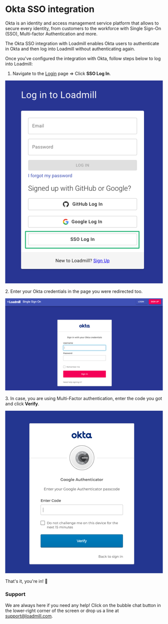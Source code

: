 # Okta SSO integration

Okta is an identity and access management service platform that allows to secure every identity, from customers to the workforce with Single Sign-On (SSO), Multi-factor Authentication and more.&#x20;

The Okta SSO integration with Loadmill enables Okta users to authenticate in Okta and then log into Loadmill without authenticating again.

Once you've configured the integration with Okta, follow steps below to log into Loadmill:

1. Navigate to the [Login](https://app.loadmill.com/app/login) page => Click **SSO Log In**.

![](<../../.gitbook/assets/Screenshot (91).png>)

&#x20;   2\. Enter your Okta credentials in the page you were redirected too.

![](<../../.gitbook/assets/Screenshot (92).png>)

&#x20;   3\. In case, you are using Multi-Factor authentication, enter the code you got and click **Verify**.

![](<../../.gitbook/assets/Screen Shot 2022-01-03 at 14.48.52.png>)

That's it, you're in! 🎉&#x20;

### Support

We are always here if you need any help! Click on the bubble chat button in the lower-right corner of the screen or drop us a line at [support@loadmill.com](mailto:support@loadmill.com).
